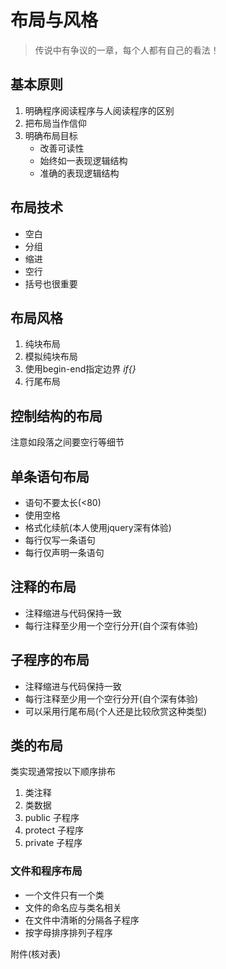 # 布局与风格
> 传说中有争议的一章，每个人都有自己的看法！

## 基本原则
1. 明确程序阅读程序与人阅读程序的区别
2. 把布局当作信仰
3. 明确布局目标
   - 改善可读性
   - 始终如一表现逻辑结构
   - 准确的表现逻辑结构


## 布局技术
* 空白
* 分组
* 缩进
* 空行
* 括号也很重要


## 布局风格
1. 纯块布局
2. 模拟纯块布局
3. 使用begin-end指定边界 *if{}*
4. 行尾布局

## 控制结构的布局
注意如段落之间要空行等细节


## 单条语句布局
* 语句不要太长(<80)
* 使用空格
* 格式化续航(本人使用jquery深有体验)
* 每行仅写一条语句
* 每行仅声明一条语句


## 注释的布局
* 注释缩进与代码保持一致
* 每行注释至少用一个空行分开(自个深有体验)


## 子程序的布局
* 注释缩进与代码保持一致
* 每行注释至少用一个空行分开(自个深有体验)
* 可以采用行尾布局(个人还是比较欣赏这种类型)

## 类的布局
类实现通常按以下顺序排布

1. 类注释
2. 类数据
3. public 子程序
4. protect 子程序
5. private 子程序

### 文件和程序布局
* 一个文件只有一个类
* 文件的命名应与类名相关
* 在文件中清晰的分隔各子程序
* 按字母排序排列子程序


附件(核对表)
